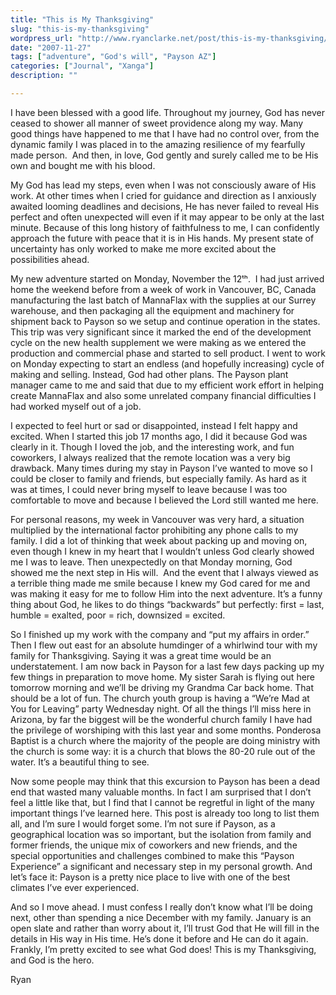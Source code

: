 ```yaml
---
title: "This is My Thanksgiving"
slug: "this-is-my-thanksgiving"
wordpress_url: "http://www.ryanclarke.net/post/this-is-my-thanksgiving/"
date: "2007-11-27"
tags: ["adventure", "God's will", "Payson AZ"]
categories: ["Journal", "Xanga"]
description: ""

---
```


I have been blessed with a good life. Throughout my journey, God has never ceased to shower all manner of sweet providence along my way. Many good things have happened to me that I have had no control over, from the dynamic family I was placed in to the amazing resilience of my fearfully made person.  And then, in love, God gently and surely called me to be His own and bought me with his blood.

My God has lead my steps, even when I was not consciously aware of His work. At other times when I cried for guidance and direction as I anxiously awaited looming deadlines and decisions, He has never failed to reveal His perfect and often unexpected will even if it may appear to be only at the last minute. Because of this long history of faithfulness to me, I can confidently approach the future with peace that it is in His hands. My present state of uncertainty has only worked to make me more excited about the possibilities ahead.

My new adventure started on Monday, November the 12ᵗʰ.  I had just arrived home the weekend before from a week of work in Vancouver, BC, Canada manufacturing the last batch of MannaFlax with the supplies at our Surrey warehouse, and then packaging all the equipment and machinery for shipment back to Payson so we setup and continue operation in the states. This trip was very significant since it marked the end of the development cycle on the new health supplement we were making as we entered the production and commercial phase and started to sell product. I went to work on Monday expecting to start an endless (and hopefully increasing) cycle of making and selling. Instead, God had other plans. The Payson plant manager came to me and said that due to my efficient work effort in helping create MannaFlax and also some unrelated company financial difficulties I had worked myself out of a job.

I expected to feel hurt or sad or disappointed, instead I felt happy and excited. When I started this job 17 months ago, I did it because God was clearly in it. Though I loved the job, and the interesting work, and fun coworkers, I always realized that the remote location was a very big drawback. Many times during my stay in Payson I’ve wanted to move so I could be closer to family and friends, but especially family. As hard as it was at times, I could never bring myself to leave because I was too comfortable to move and because I believed the Lord still wanted me here.

For personal reasons, my week in Vancouver was very hard, a situation multiplied by the international factor prohibiting any phone calls to my family. I did a lot of thinking that week about packing up and moving on, even though I knew in my heart that I wouldn’t unless God clearly showed me I was to leave. Then unexpectedly on that Monday morning, God showed me the next step in His will.  And the event that I always viewed as a terrible thing made me smile because I knew my God cared for me and was making it easy for me to follow Him into the next adventure. It’s a funny thing about God, he likes to do things “backwards” but perfectly: first = last, humble = exalted, poor = rich, downsized = excited.

So I finished up my work with the company and “put my affairs in order.” Then I flew out east for an absolute humdinger of a whirlwind tour with my family for Thanksgiving. Saying it was a great time would be an understatement. I am now back in Payson for a last few days packing up my few things in preparation to move home. My sister Sarah is flying out here tomorrow morning and we’ll be driving my Grandma Car back home. That should be a lot of fun. The church youth group is having a “We’re Mad at You for Leaving” party Wednesday night. Of all the things I’ll miss here in Arizona, by far the biggest will be the wonderful church family I have had the privilege of worshiping with this last year and some months. Ponderosa Baptist is a church where the majority of the people are doing ministry with the church is some way: it is a church that blows the 80-20 rule out of the water. It’s a beautiful thing to see.

Now some people may think that this excursion to Payson has been a dead end that wasted many valuable months. In fact I am surprised that I don’t feel a little like that, but I find that I cannot be regretful in light of the many important things I’ve learned here. This post is already too long to list them all, and I’m sure I would forget some. I’m not sure if Payson, as a geographical location was so important, but the isolation from family and former friends, the unique mix of coworkers and new friends, and the special opportunities and challenges combined to make this “Payson Experience” a significant and necessary step in my personal growth. And let’s face it: Payson is a pretty nice place to live with one of the best climates I’ve ever experienced.

And so I move ahead. I must confess I really don’t know what I’ll be doing next, other than spending a nice December with my family. January is an open slate and rather than worry about it, I’ll trust God that He will fill in the details in His way in His time. He’s done it before and He can do it again. Frankly, I’m pretty excited to see what God does! This is my Thanksgiving, and God is the hero.

Ryan

